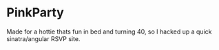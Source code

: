 PinkParty
=========

Made for a hottie thats fun in bed and turning 40, so I hacked up a quick sinatra/angular RSVP site.